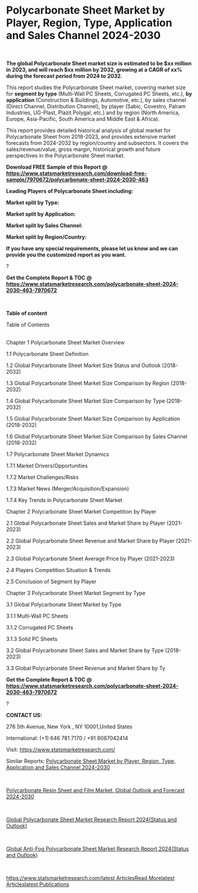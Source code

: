 <h1>Polycarbonate Sheet Market by Player, Region, Type, Application and Sales Channel 2024-2030</h1><br/><p><strong>The global Polycarbonate Sheet market size is estimated to be $xx million in 2023, and will reach $xx million by 2032, growing at a <strong>CAGR</strong> of xx% during the forecast period from 2024 to 2032.</strong></p>
 
 
 
 <p>This report studies the Polycarbonate Sheet market, covering market size for <strong>segment by type</strong> (Multi-Wall PC Sheets, Corrugated PC Sheets, etc.), <strong>by application</strong> (Construction & Buildings, Automotive, etc.), by sales channel (Direct Channel, Distribution Channel), by player (Sabic, Covestro, Palram Industries, UG-Plast, Plazit Polygal, etc.) and by region (North America, Europe, Asia-Pacific, South America and Middle East & Africa).</p>
 
 
 
 <p>This report provides detailed historical analysis of global market for Polycarbonate Sheet from 2018-2023, and provides extensive market forecasts from 2024-2032 by region/country and subsectors. It covers the sales/revenue/value, gross margin, historical growth and future perspectives in the Polycarbonate Sheet market.</p>
 
 
 
 <p><strong>Download FREE Sample of this Report @ <a href="https://www.statsmarketresearch.com/download-free-sample/7970672/polycarbonate-sheet-2024-2030-463">https://www.statsmarketresearch.com/download-free-sample/7970672/polycarbonate-sheet-2024-2030-463</a></strong></p>
 
 
 
 <p><strong>Leading Players of Polycarbonate Sheet including:</strong></p>
 
 
 
 <p><strong>Market split by Type:</strong></p>
 
 
 
 <p><strong>Market split <strong>by Application</strong>:</strong></p>
 
 
 
 <p><strong>Market split by Sales Channel:</strong></p>
 
 
 
 <p><strong>Market split by Region/Country:</strong></p>
 
 
 
 <p><strong>If you have any special requirements, please let us know and we can provide you the customized report as you want.</strong></p>
 
 
 
 <p>? </p>
 
 
 
 <div><b>Get the Complete Report & TOC @ <a href="https://www.statsmarketresearch.com/polycarbonate-sheet-2024-2030-463-7970672">https://www.statsmarketresearch.com/polycarbonate-sheet-2024-2030-463-7970672</a></b></div>
 
 
 
 <p><br />
 
 <b>Table of content</b></p>
 
 
 
 <p>Table of Contents<br />
 
 <br />
 
 Chapter 1 Polycarbonate Sheet Market Overview<br />
 
 1.1 Polycarbonate Sheet Definition<br />
 
 1.2 Global Polycarbonate Sheet Market Size Status and Outlook (2018-2032)<br />
 
 1.3 Global Polycarbonate Sheet Market Size Comparison by Region (2018-2032)<br />
 
 1.4 Global Polycarbonate Sheet Market Size Comparison by Type (2018-2032)<br />
 
 1.5 Global Polycarbonate Sheet Market Size Comparison by Application (2018-2032)<br />
 
 1.6 Global Polycarbonate Sheet Market Size Comparison by Sales Channel (2018-2032)<br />
 
 1.7 Polycarbonate Sheet Market Dynamics<br />
 
 1.7.1 Market Drivers/Opportunities<br />
 
 1.7.2 Market Challenges/Risks<br />
 
 1.7.3 Market News (Merger/Acquisition/Expansion)<br />
 
 1.7.4 Key Trends in Polycarbonate Sheet Market<br />
 
 Chapter 2 Polycarbonate Sheet Market Competition by Player<br />
 
 2.1 Global Polycarbonate Sheet Sales and Market Share by Player (2021-2023)<br />
 
 2.2 Global Polycarbonate Sheet Revenue and Market Share by Player (2021-2023)<br />
 
 2.3 Global Polycarbonate Sheet Average Price by Player (2021-2023)<br />
 
 2.4 Players Competition Situation & Trends<br />
 
 2.5 Conclusion of Segment by Player<br />
 
 Chapter 3 Polycarbonate Sheet Market Segment by Type<br />
 
 3.1 Global Polycarbonate Sheet Market by Type<br />
 
 3.1.1 Multi-Wall PC Sheets<br />
 
 3.1.2 Corrugated PC Sheets<br />
 
 3.1.3 Solid PC Sheets<br />
 
 3.2 Global Polycarbonate Sheet Sales and Market Share by Type (2018-2023)<br />
 
 3.3 Global Polycarbonate Sheet Revenue and Market Share by Ty</p>
 
 
 
 <div><b>Get the Complete Report & TOC @ <a href="https://www.statsmarketresearch.com/polycarbonate-sheet-2024-2030-463-7970672">https://www.statsmarketresearch.com/polycarbonate-sheet-2024-2030-463-7970672</a></b></div>
 
 
 
 <p>? </p>
 
 
 
 <p><b>CONTACT US:</b><br />
 
 276 5th Avenue, New York , NY 10001,United States<br />
 
 International: (+1) 646 781 7170 / +91 8087042414<br />
 
 Visit: <a href="https://www.statsmarketresearch.com/">https://www.statsmarketresearch.com/</a><br />
 
 Similar Reports: <a href="https://www.statsmarketresearch.com/polycarbonate-sheet-2024-2030-463-7970672">Polycarbonate Sheet Market by Player, Region, Type, Application and Sales Channel 2024-2030</a><br />
 
 <br />
 
 <a href="https://www.statsmarketresearch.com/polycarbonate-sheet-2024-2030-463-7970672">Polycarbonate Resin Sheet and Film Market, Global Outlook and Forecast 2024-2030</a><br />
 
 <br />
 
 <a href="https://www.statsmarketresearch.com/polycarbonate-sheet-2024-2030-463-7970672">Global Polycarbonate Sheet Market Research Report 2024(Status and Outlook)</a><br />
 
 <br />
 
 <a href="https://www.statsmarketresearch.com/polycarbonate-sheet-2024-2030-463-7970672">Global Anti-Fog Polycarbonate Sheet Market Research Report 2024(Status and Outlook)</a><br />
 
 <br />
 
 <a href="https://gyeongbokgung.com">https://www.statsmarketresearch.com/</a><a href="https://hallyeomaritime.com">latest Articles</a><a href="https://jingwansa.com">Read More</a><a href="https://nguoiviet.jp/">latest Articles</a><a href="https://www.intelmarketresearch.com/">latest Publications</a></p>